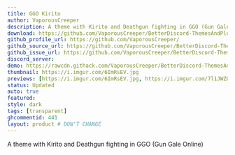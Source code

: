 ```yaml
---
title: GGO Kirito
author: VaporousCreeper
description: A theme with Kirito and Deathgun fighting in GGO (Gun Gale Online)
download: https://github.com/VaporousCreeper/BetterDiscord-ThemesAndPlugins/blob/master/Themes/GGO_Kirito/GGO_Kirito.theme.css
github_profile_url: https://github.com/VaporousCreeper/
github_source_url: https://github.com/VaporousCreeper/BetterDiscord-ThemesAndPlugins/tree/master/Themes/GGO_Kirito
github_issue_url: https://github.com/VaporousCreeper/BetterDiscord-ThemesAndPlugins/issues
discord_server:
demo: https://rawcdn.githack.com/VaporousCreeper/BetterDiscord-ThemesAndPlugins/c59ef26c6f132e01142297facf3c27c111cb1b98/Themes/GGO_Kirito/GGO_Kirito.theme.css
thumbnail: https://i.imgur.com/6ImRsEV.jpg
previews: [https://i.imgur.com/6ImRsEV.jpg, https://i.imgur.com/7l1JWZQ.jpg, https://i.imgur.com/7X7JQpz.jpg, https://i.imgur.com/3fPX6Ry.jpg]
status: Updated
auto: true
featured: 
style: dark
tags: [transparent]
ghcommentid: 441
layout: product # DON'T CHANGE
---
```

A theme with Kirito and Deathgun fighting in GGO (Gun Gale Online)
